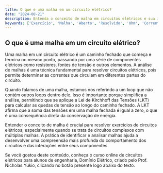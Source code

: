 ```yaml
---
title: O que é uma malha em um circuito elétrico?
date: "2024-08-21"
description: Entenda o conceito de malha em circuitos elétricos e sua importância na análise de circuitos.
keywords: ['Exercício', 'Malha', 'Aberto', 'Resolvido', 'Ohm', 'Corrente', 'Elétrico']
---
```


## O que é uma malha em um circuito elétrico?

Uma malha em um circuito elétrico é um caminho fechado que começa e termina no mesmo ponto, passando por uma série de componentes elétricos como resistores, fontes de tensão e outros elementos. A análise de malhas é uma técnica fundamental para resolver circuitos elétricos, pois permite determinar as correntes que circulam em diferentes partes do circuito.

Quando falamos de uma malha, estamos nos referindo a um loop que não contém outros loops dentro dele. Isso é importante porque simplifica a análise, permitindo que se aplique a Lei de Kirchhoff das Tensões (LKT) para calcular as quedas de tensão ao longo do caminho fechado. A LKT afirma que a soma das tensões em uma malha fechada é igual a zero, o que é uma consequência direta da conservação de energia.

Entender o conceito de malha é crucial para resolver exercícios de circuitos elétricos, especialmente quando se trata de circuitos complexos com múltiplas malhas. A prática de identificar e analisar malhas ajuda a desenvolver uma compreensão mais profunda do comportamento dos circuitos e das interações entre seus componentes.

Se você gostou deste conteúdo, conheça o curso online de circuitos elétricos para alunos de engenharia, Domínio Elétrico, criado pelo Prof. Nicholas Yukio, clicando no botão presente logo abaixo do texto.